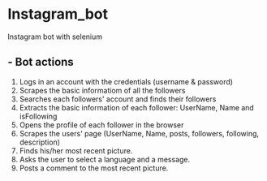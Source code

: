 # Instagram_bot
Instagram bot with selenium

## - Bot actions

1) Logs in an account with the credentials (username & password)
2) Scrapes the basic informatiom of all the followers
3) Searches each followers' account and finds their followers
4) Extracts the basic information of each follower: UserName, Name and isFollowing
5) Opens the profile of each follower in the browser
6) Scrapes the users' page (UserName, Name, posts, followers, following, description)
7) Finds his/her most recent picture. 
8) Asks the user to select a language and a message.
9) Posts a comment to the most recent picture.
